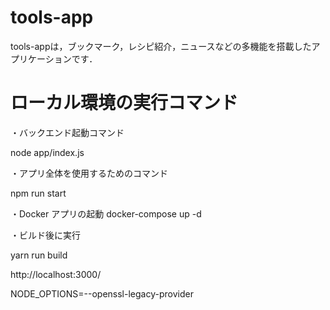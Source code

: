 # tools-app
tools-appは，ブックマーク，レシピ紹介，ニュースなどの多機能を搭載したアプリケーションです．

# ローカル環境の実行コマンド
・バックエンド起動コマンド

node app/index.js


・アプリ全体を使用するためのコマンド

npm run start 


・Docker アプリの起動
docker-compose up -d


・ビルド後に実行

yarn run build

http://localhost:3000/

NODE_OPTIONS=--openssl-legacy-provider
